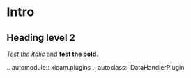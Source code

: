 # Intro

## Heading level 2

*Test the italic* and **test the bold**.

.. automodule:: xicam.plugins
.. autoclass:: DataHandlerPlugin

